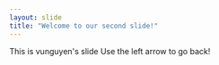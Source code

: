 ```yaml
---
layout: slide
title: "Welcome to our second slide!"
---
```

This is vunguyen's slide
Use the left arrow to go back!
